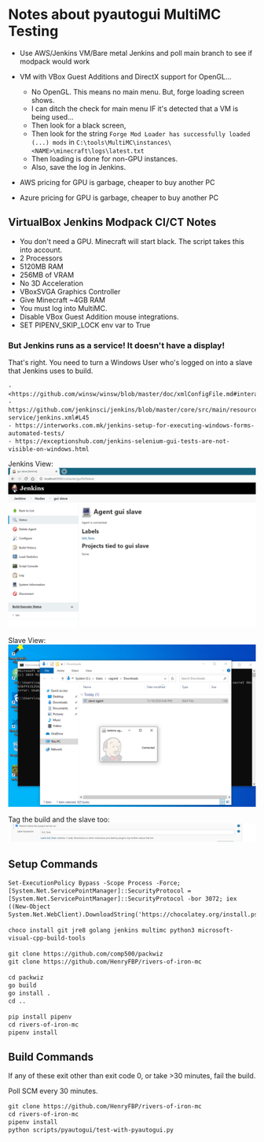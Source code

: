 # Notes about pyautogui MultiMC Testing

- Use AWS/Jenkins VM/Bare metal Jenkins and poll main branch to see if modpack would work
- VM with VBox Guest Additions and DirectX support for OpenGL...
    - No OpenGL. This means no main menu. But, forge loading screen shows.
    - I can ditch the check for main menu IF it's detected that a VM is being used...
    - Then look for a black screen,
    - Then look for the string `Forge Mod Loader has successfully loaded (...) mods` in `C:\tools\MultiMC\instances\<NAME>\minecraft\logs\latest.txt`
    - Then loading is done for non-GPU instances.
    - Also, save the log in Jenkins.

- AWS pricing for GPU is garbage, cheaper to buy another PC
- Azure pricing for GPU is garbage, cheaper to buy another PC

## VirtualBox Jenkins Modpack CI/CT Notes

- You don't need a GPU. Minecraft will start black. The script takes this into account.
- 2 Processors
- 5120MB RAM
- 256MB of VRAM
- No 3D Acceleration
- VBoxSVGA Graphics Controller
- Give Minecraft ~4GB RAM
- You must log into MultiMC.
- Disable VBox Guest Addition mouse integrations.
- SET PIPENV_SKIP_LOCK env var to True

### But Jenkins runs as a service! It doesn't have a display!

That's right. You need to turn a Windows User who's logged on into a slave that Jenkins uses to build.

<!-- - You must enable the service Jenkins to log on as a user (`services.msc`). This allows it to open GUI programs. -->
    - <https://github.com/winsw/winsw/blob/master/doc/xmlConfigFile.md#interactive>
    - https://github.com/jenkinsci/jenkins/blob/master/core/src/main/resources/windows-service/jenkins.xml#L45
    - https://interworks.com.mk/jenkins-setup-for-executing-windows-forms-automated-tests/
    - https://exceptionshub.com/jenkins-selenium-gui-tests-are-not-visible-on-windows.html

Jenkins View:
![](jenkins-view.PNG)

Slave View:
![](slave-view.PNG)

Tag the build and the slave too:
![](build-config-needed.PNG)


## Setup Commands

    Set-ExecutionPolicy Bypass -Scope Process -Force; [System.Net.ServicePointManager]::SecurityProtocol = [System.Net.ServicePointManager]::SecurityProtocol -bor 3072; iex ((New-Object System.Net.WebClient).DownloadString('https://chocolatey.org/install.ps1'))

    choco install git jre8 golang jenkins multimc python3 microsoft-visual-cpp-build-tools

    git clone https://github.com/comp500/packwiz
    git clone https://github.com/HenryFBP/rivers-of-iron-mc

    cd packwiz
    go build
    go install .
    cd ..

    pip install pipenv
    cd rivers-of-iron-mc
    pipenv install

## Build Commands

If any of these exit other than exit code 0, or take >30 minutes, fail the build.

Poll SCM every 30 minutes.

    git clone https://github.com/HenryFBP/rivers-of-iron-mc
    cd rivers-of-iron-mc
    pipenv install
    python scripts/pyautogui/test-with-pyautogui.py